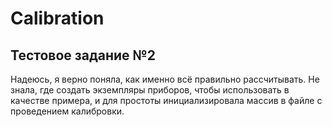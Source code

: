 # Calibration
## Тестовое задание №2
Надеюсь, я верно поняла, как именно всё правильно рассчитывать. Не знала, где создать экземпляры приборов, чтобы использовать в качестве примера, и для простоты инициализировала массив в файле с проведением калибровки.
